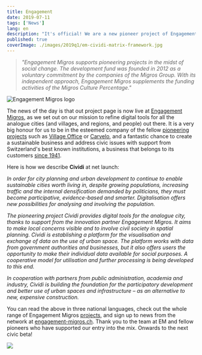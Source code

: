 ```yaml
---
title: Engagement
date: 2019-07-11
tags: ['News']
lang: en
description: "It's official! We are a new pioneer project of Engagement Migros"
published: true
coverImage: ./images/2019q1/em-cividi-matrix-framework.jpg
---
```


> _"Engagement Migros supports pioneering projects in the midst of social change. The development fund was founded in 2012 as a voluntary commitment by the companies of the Migros Group. With its independent approach, Engagement Migros supplements the funding activities of the Migros Culture Percentage."_

![Engagement Migros logo](https://www.engagement-migros.ch/sites/all/themes/engagement/img/logo_em_english@2x.png)

The news of the day is that out project page is now live at [Engagement Migros](https://www.engagement-migros.ch/en/pioneers/cividi), as we set out on our mission to refine digital tools for all the analogue cities (and villages, and regions, and people) out there. It is a very big honour for us to be in the esteemed company of the fellow [pioneering projects](https://www.engagement-migros.ch/en/pioniere) such as [Village Office](https://www.engagement-migros.ch/en/pioneers/villageoffice) or [Carvelo](https://www.engagement-migros.ch/en/pioneers/carvelo), and a fantastic chance to create a sustainable business and address civic issues with support from Switzerland's best known institutions, a business that belongs to its customers [since 1941](https://en.wikipedia.org/wiki/Migros#History).

Here is how we describe **Cividi** at net launch:

_In order for city planning and urban development to continue to enable sustainable cities worth living in, despite growing populations, increasing traffic and the internal densification demanded by politicians, they must become participative, evidence-based and smarter. Digitalisation offers new possibilities for analysing and involving the population._

_The pioneering project Cividi provides digital tools for the analogue city, thanks to support from the innovation partner Engagement Migros. It aims to make local concerns visible and to involve civil society in spatial planning. Cividi is establishing a platform for the visualisation and exchange of data on the use of urban space. The platform works with data from government authorities and businesses, but it also offers users the opportunity to make their individual data available for social purposes. A cooperative model for utilisation and further processing is being developed to this end._

_In cooperation with partners from public administration, academia and industry, Cividi is building the foundation for the participatory development and better use of urban spaces and infrastructure – as an alternative to new, expensive construction._

You can read the above in three national languages, check out the whole range of Engagement Migros [projects](https://www.engagement-migros.ch/en/our-role), and sign up to news from the network at [engagement-migros.ch](https://www.engagement-migros.ch/en/pioneers/cividi). Thank you to the team at EM and fellow pioneers who have supported our entry into the mix. Onwards to the next civic beta!

![](./images/2019q1/em-meta-headers.jpg)
